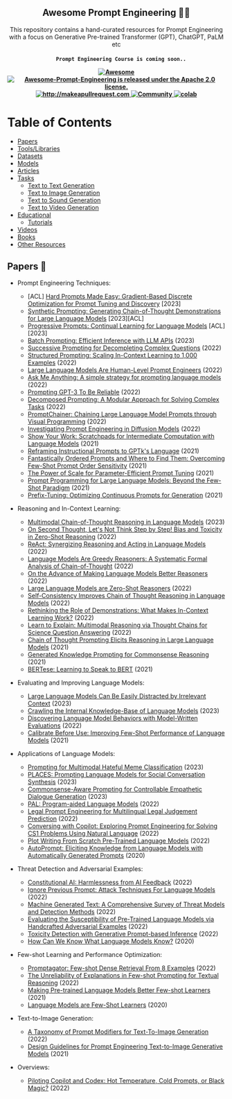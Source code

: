 <h2 align="center">Awesome Prompt Engineering 🧙‍♂️ </h2>
<p align="center">
  <p align="center"> This repository contains a hand-curated resources for Prompt Engineering with a focus on Generative Pre-trained Transformer (GPT), ChatGPT, PaLM etc

</p>


 <h4 align="center">
  
  ```
     Prompt Engineering Course is coming soon..
  ```
  
  <a href="https://awesome.re">
    <img src="https://awesome.re/badge.svg" alt="Awesome" />
  </a>
  <a href="https://github.com/promptslab/Awesome-Prompt-Engineering/blob/main/LICENSE">
    <img src="https://img.shields.io/badge/License-Apache_2.0-blue.svg" alt="Awesome-Prompt-Engineering is released under the Apache 2.0 license." />
  </a>
  <a href="http://makeapullrequest.com">
    <img src="https://img.shields.io/badge/PRs-welcome-brightgreen.svg?style=flat-square" alt="http://makeapullrequest.com" />
  </a>
  <a href="https://discord.gg/m88xfYMbK6">
    <img src="https://img.shields.io/badge/Discord-Community-orange" alt="Community" />
  </a>
  <a href="https://colab.research.google.com/drive/1f4YG9stX9aHmsmh6ZhzjekJU4X4BIynO?usp=sharing">
    <img src="https://colab.research.google.com/assets/colab-badge.svg" alt="colab" />
  </a>
</h4>


# Table of Contents

- [Papers](#papers)
- [Tools/Libraries](#tools)
- [Datasets](#datasets)
- [Models](#datasets)
- [Articles](#articles)
- [Tasks](#tasks)
  - [Text to Text Generation](#text-to-text-generation)
  - [Text to Image Generation](#text-to-image-generation)
  - [Text to Sound Generation](#text-to-sound-generation)
  - [Text to Video Generation](#text-to-video-generation)
- [Educational](#educational)
  - [Tutorials](#tutorials)
- [Videos](#videos)
- [Books](#books)
- [Other Resources](#other-resources)


## Papers 📄

- Prompt Engineering Techniques:

  - [ACL] [Hard Prompts Made Easy: Gradient-Based Discrete Optimization for Prompt Tuning and Discovery](https://arxiv.org/abs/2302.03668) [2023]
  - [Synthetic Prompting: Generating Chain-of-Thought Demonstrations for Large Language Models](https://arxiv.org/abs/2302.00618) [2023][ACL]
  - [Progressive Prompts: Continual Learning for Language Models](https://arxiv.org/abs/2301.12314) [ACL][2023]
  - [Batch Prompting: Efficient Inference with LLM APIs](https://arxiv.org/abs/2301.08721) (2023)
  - [Successive Prompting for Decompleting Complex Questions](https://arxiv.org/abs/2212.04092) (2022)
  - [Structured Prompting: Scaling In-Context Learning to 1,000 Examples](https://arxiv.org/abs/2212.06713) (2022)
  - [Large Language Models Are Human-Level Prompt Engineers](https://arxiv.org/abs/2211.01910) (2022)
  - [Ask Me Anything: A simple strategy for prompting language models](https://paperswithcode.com/paper/ask-me-anything-a-simple-strategy-for) (2022)
  - [Prompting GPT-3 To Be Reliable](https://arxiv.org/abs/2210.09150) (2022)
  - [Decomposed Prompting: A Modular Approach for Solving Complex Tasks](https://arxiv.org/abs/2210.02406) (2022)
  - [PromptChainer: Chaining Large Language Model Prompts through Visual Programming](https://arxiv.org/abs/2203.06566) (2022)
  - [Investigating Prompt Engineering in Diffusion Models](https://arxiv.org/abs/2211.15462) (2022)
  - [Show Your Work: Scratchpads for Intermediate Computation with Language Models](https://arxiv.org/abs/2112.00114) (2021)
  - [Reframing Instructional Prompts to GPTk's Language](https://arxiv.org/abs/2109.07830) (2021)
  - [Fantastically Ordered Prompts and Where to Find Them: Overcoming Few-Shot Prompt Order Sensitivity](https://arxiv.org/abs/2104.08786) (2021)
  - [The Power of Scale for Parameter-Efficient Prompt Tuning](https://arxiv.org/abs/2104.08691) (2021)
  - [Prompt Programming for Large Language Models: Beyond the Few-Shot Paradigm](https://arxiv.org/abs/2102.07350) (2021)
  - [Prefix-Tuning: Optimizing Continuous Prompts for Generation](https://arxiv.org/abs/2101.00190) (2021)
  
 
- Reasoning and In-Context Learning:

  - [Multimodal Chain-of-Thought Reasoning in Language Models](https://arxiv.org/abs/2302.00923) (2023)
  - [On Second Thought, Let's Not Think Step by Step! Bias and Toxicity in Zero-Shot Reasoning](https://arxiv.org/abs/2212.08061) (2022)
  - [ReAct: Synergizing Reasoning and Acting in Language Models](https://arxiv.org/abs/2210.03629) (2022)
  - [Language Models Are Greedy Reasoners: A Systematic Formal Analysis of Chain-of-Thought](https://arxiv.org/abs/2210.01240v3) (2022)
  - [On the Advance of Making Language Models Better Reasoners](https://arxiv.org/abs/2206.02336) (2022)
  - [Large Language Models are Zero-Shot Reasoners](https://arxiv.org/abs/2205.11916) (2022)
  - [Self-Consistency Improves Chain of Thought Reasoning in Language Models](https://arxiv.org/abs/2203.11171) (2022)
  - [Rethinking the Role of Demonstrations: What Makes In-Context Learning Work?](https://arxiv.org/abs/2202.12837) (2022)
  - [Learn to Explain: Multimodal Reasoning via Thought Chains for Science Question Answering](https://arxiv.org/abs/2209.09513v2) (2022)
  - [Chain of Thought Prompting Elicits Reasoning in Large Language Models](https://arxiv.org/abs/2201.11903) (2021)
  - [Generated Knowledge Prompting for Commonsense Reasoning](https://arxiv.org/abs/2110.08387) (2021)
  - [BERTese: Learning to Speak to BERT](https://aclanthology.org/2021.eacl-main.316) (2021)
  
  
- Evaluating and Improving Language Models:


  - [Large Language Models Can Be Easily Distracted by Irrelevant Context](https://arxiv.org/abs/2302.00093) (2023)
  - [Crawling the Internal Knowledge-Base of Language Models](https://arxiv.org/abs/2301.12810) (2023)
  - [Discovering Language Model Behaviors with Model-Written Evaluations](https://arxiv.org/abs/2212.09251) (2022)
  - [Calibrate Before Use: Improving Few-Shot Performance of Language Models](https://arxiv.org/abs/2102.09690) (2021)
  
  
- Applications of Language Models:


  - [Prompting for Multimodal Hateful Meme Classification](https://arxiv.org/abs/2302.04156) (2023)
  - [PLACES: Prompting Language Models for Social Conversation Synthesis](https://arxiv.org/abs/2302.03269) (2023)
  - [Commonsense-Aware Prompting for Controllable Empathetic Dialogue Generation](https://arxiv.org/abs/2302.01441) (2023)
  - [PAL: Program-aided Language Models](https://arxiv.org/abs/2211.10435) (2022)
  - [Legal Prompt Engineering for Multilingual Legal Judgement Prediction](https://arxiv.org/abs/2212.02199) (2022)
  - [Conversing with Copilot: Exploring Prompt Engineering for Solving CS1 Problems Using Natural Language](https://arxiv.org/abs/2210.15157) (2022)
  - [Plot Writing From Scratch Pre-Trained Language Models](https://aclanthology.org/2022.inlg-main.5) (2022)
  - [AutoPrompt: Eliciting Knowledge from Language Models with Automatically Generated Prompts](https://arxiv.org/abs/2010.15980) (2020)
  
  
- Threat Detection and Adversarial Examples:


  - [Constitutional AI: Harmlessness from AI Feedback](https://arxiv.org/abs/2212.08073) (2022)
  - [Ignore Previous Prompt: Attack Techniques For Language Models](https://arxiv.org/abs/2211.09527) (2022)
  - [Machine Generated Text: A Comprehensive Survey of Threat Models and Detection Methods](https://arxiv.org/abs/2210.07321) (2022)
  - [Evaluating the Susceptibility of Pre-Trained Language Models via Handcrafted Adversarial Examples](https://arxiv.org/abs/2209.02128) (2022)
  - [Toxicity Detection with Generative Prompt-based Inference](https://arxiv.org/abs/2205.12390) (2022)
  - [How Can We Know What Language Models Know?](https://direct.mit.edu/tacl/article/doi/10.1162/tacl_a_00324/96460/How-Can-We-Know-What-Language-Models-Know) (2020)
  
  
- Few-shot Learning and Performance Optimization:


  - [Promptagator: Few-shot Dense Retrieval From 8 Examples](https://arxiv.org/abs/2209.11755) (2022)
  - [The Unreliability of Explanations in Few-shot Prompting for Textual Reasoning](https://arxiv.org/abs/2205.03401) (2022)
  - [Making Pre-trained Language Models Better Few-shot Learners](https://aclanthology.org/2021.acl-long.295) (2021)
  - [Language Models are Few-Shot Learners](https://arxiv.org/abs/2005.14165) (2020)
  
  
- Text-to-Image Generation:


  - [A Taxonomy of Prompt Modifiers for Text-To-Image Generation](https://arxiv.org/abs/2204.13988) (2022)
  - [Design Guidelines for Prompt Engineering Text-to-Image Generative Models](https://arxiv.org/abs/2109.06977) (2021)
  
  
- Overviews:

  - [Piloting Copilot and Codex: Hot Temperature, Cold Prompts, or Black Magic?](https://arxiv.org/abs/2210.14699) (2022)
